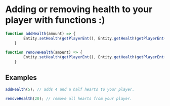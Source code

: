 # Adding or removing health to your player with functions :)

```js
function addHealth(amount) => {
		Entity.setHealth(getPlayerEnt(), Entity.getHealth(getPlayerEnt()) + amount);
	}
  
function removeHealth(amount) => {
		Entity.setHealth(getPlayerEnt(), Entity.getHealth(getPlayerEnt()) - amount);
	}
```
## Examples
```js
addHealth(5); // adds 4 and a half hearts to your player.

removeHealth(20); // remove all hearts from your player.
```
